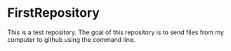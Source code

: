 # FirstRepository
This is a test repository. The goal of this repository is to send files from my computer to github using the command line. 
